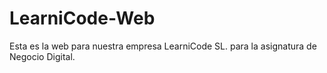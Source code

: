 # LearniCode-Web
Esta es la web para nuestra empresa LearniCode SL. para la asignatura de Negocio Digital.
